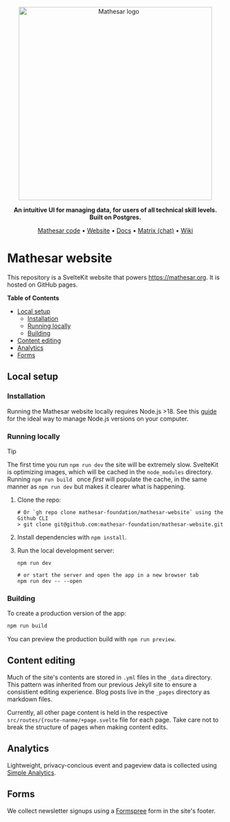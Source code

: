 <p align="center">
    <img src="https://user-images.githubusercontent.com/845767/218793207-a84a8c9e-d147-40a8-839b-f2b5d8b1ccba.png" width=450px alt="Mathesar logo"/>
</p>
<p align="center"><b>An intuitive UI for managing data, for users of all technical skill levels. Built on Postgres.</b></p>

<p align="center">
  <a href="https://github.com/mathesar-foundation/mathesar" target="_blank">Mathesar code</a> • <a href="https://mathesar.org?ref=github-website-readme" target="_blank">Website</a> • <a href="https://docs.mathesar.org?ref=github-readme" target="_blank">Docs</a> • <a href="https://wiki.mathesar.org/en/community/matrix" target="_blank">Matrix (chat)</a> • <a href="https://wiki.mathesar.org/" target="_blank">Wiki</a>
</p>

# Mathesar website

This repository is a SvelteKit website that powers https://mathesar.org. It is hosted on GitHub pages.

<!-- START doctoc generated TOC please keep comment here to allow auto update -->
<!-- DON'T EDIT THIS SECTION, INSTEAD RE-RUN doctoc TO UPDATE -->
**Table of Contents**

- [Local setup](#local-setup)
  - [Installation](#installation)
  - [Running locally](#running-locally)
  - [Building](#building)
- [Content editing](#content-editing)
- [Analytics](#analytics)
- [Forms](#forms)

<!-- END doctoc generated TOC please keep comment here to allow auto update -->

## Local setup

### Installation

Running the Mathesar website locally requires Node.js >18. See this [guide](https://nodejs.org/en/download) for the ideal way to manage Node.js versions on your computer.

### Running locally

> [!TIP]
> The first time you run `npm run dev` the site will be extremely slow. SvelteKit is optimizing
> images, which will be cached in the `node_modules` directory. Running `npm run build ` once _first_ will populate the cache, in the same manner as `npm run dev` but makes it clearer what is happening.

1. Clone the repo:
   ```shell
   # Or `gh repo clone mathesar-foundation/mathesar-website` using the Github CLI
   > git clone git@github.com:mathesar-foundation/mathesar-website.git
   ```
2. Install dependencies with `npm install`.
3. Run the local development server:

   ```shell
   npm run dev

   # or start the server and open the app in a new browser tab
   npm run dev -- --open
   ```

### Building

To create a production version of the app:

```bash
npm run build
```

You can preview the production build with `npm run preview`.

## Content editing

Much of the site's contents are stored in `.yml` files in the `_data` directory. This pattern was inherited from our previous Jekyll site to ensure a consistient editing experience. Blog posts live in the `_pages` directory as markdown files.

Currently, all other page content is held in the respective `src/routes/{route-nanme/+page.svelte` file for each page. Take care not to break the structure of pages when making content edits.

## Analytics

Lightweight, privacy-concious event and pageview data is collected using [Simple Analytics](https://www.simpleanalytics.com/).

## Forms

We collect newsletter signups using a [Formspree](https://formspree.io/) form in the site's footer.
